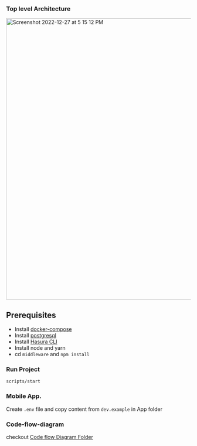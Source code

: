 ### Top level Architecture

<img width="767" alt="Screenshot 2022-12-27 at 5 15 12 PM" src="https://user-images.githubusercontent.com/32276134/209662064-770331ee-ccec-4627-8fa5-4c56feaa2fb5.png">

## Prerequisites

- Install [docker-compose](https://docs.docker.com/compose/install/)
- Install [postgresql](https://www.postgresql.org/download/)
- Install [Hasura CLI](https://hasura.io/docs/latest/graphql/core/hasura-cli/install-hasura-cli.html)
- Install node and yarn
- cd `middleware` and `npm install`

### Run Project

```
scripts/start
```

### Mobile App.

Create `.env` file and copy content from `dev.example` in App folder

### Code-flow-diagram

checkout [Code flow Diagram Folder](./code-flow-diagram)
